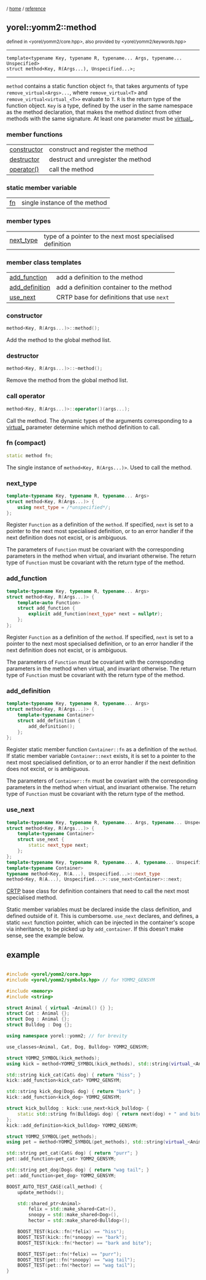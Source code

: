 
<sub>/ [home](/README.md) / [reference](README.md) </sub>
## yorel::yomm2::method
<sub>defined in <yorel/yomm2/core.hpp>, also provided by
<yorel/yomm2/keywords.hpp></sub>
<!-- -->
---
```
template<typename Key, typename R, typename... Args, typename... Unspecified>
struct method<Key, R(Args...), Unspecified...>;
```
<!-- -->
---

`method` contains a static function object `fn`, that takes arguments of type
`remove_virtual<Args>...`, where `remove_virtual<T>` and
`remove_virtual<virtual_<T>>` evaluate to `T`. `R` is the return type of the
function object. `Key` is a type, defined by the user in the same namespace
as the method declaration, that makes the method distinct from other methods
with the same signature. At least one parameter must be [virtual_](virtual_.md). 

### member functions
|                              |                                    |
| ---------------------------- | ---------------------------------- |
| [constructor](#constructor)  | construct and register the method  |
| [destructor](#destructor)    | destruct and unregister the method |
| [operator()](#call-operator) | call the method                    |

### static member variable
|           |                               |
| --------- | ----------------------------- |
| [fn](#fn) | single instance of the method |

### member types
|                         |                                                           |
| ----------------------- | --------------------------------------------------------- |
| [next_type](#next_type) | type of a pointer to the next most specialised definition |

### member class templates
|                                   |                                           |
| --------------------------------- | ----------------------------------------- |
| [add_function](#add_function)     | add a definition to the method            |
| [add_definition](#add_definition) | add a definition container to the method  |
| [use_next](#use_next)             | CRTP base for definitions that use `next` |

### constructor
```c++
method<Key, R(Args...)>::method();
```
Add the method to the global method list.

### destructor
```c++
method<Key, R(Args...)>::~method();
```
Remove the method from the global method list.

### call operator
```c++
method<Key, R(Args...)>::operator()(args...);
```
Call the method. The dynamic types of the arguments corresponding to a
[virtual_](virtual_.md) parameter determine which method definition to call.

### fn (compact)
```c++
static method fn;
```

The single instance of `method<Key, R(Args...)>`. Used to call the method.

### next_type
```c++
template<typename Key, typename R, typename... Args>
struct method<Key, R(Args...)> {
    using next_type = /*unspecified*/;
};
```

Register `Function` as a definition of the `method`. If specified, `next` is
set to a pointer to the next most specialised definition, or to an error
handler if the next definition does not excist, or is ambiguous.

The parameters of `Function` must be covariant with the corresponding
parameters in the method when virtual, and invariant otherwise. The return
type of `Function` must be covariant with the return type of the method.

### add_function
```c++
template<typename Key, typename R, typename... Args>
struct method<Key, R(Args...)> {
    template<auto Function>
    struct add_function {
        explicit add_function(next_type* next = nullptr);
    };
};
```

Register `Function` as a definition of the `method`. If specified, `next` is
set to a pointer to the next most specialised definition, or to an error
handler if the next definition does not excist, or is ambiguous.

The parameters of `Function` must be covariant with the corresponding
parameters in the method when virtual, and invariant otherwise. The return
type of `Function` must be covariant with the return type of the method.

### add_definition
```c++
template<typename Key, typename R, typename... Args>
struct method<Key, R(Args...)> {
    template<typename Container>
    struct add_definition {
        add_definition();
    };
};
```

Register static member function `Container::fn` as a definition of the
`method`. If static member variable `Container::next` exists, it is set to a
pointer to the next most specialised definition, or to an error handler if
the next definition does not excist, or is ambiguous.

The parameters of `Container::fn` must be covariant with the corresponding
parameters in the method when virtual, and invariant otherwise. The return
type of `Function` must be covariant with the return type of the method.

### use_next
```c++
template<typename Key, typename R, typename... Args, typename... Unspecified>
struct method<Key, R(Args...)> {
    template<typename Container>
    struct use_next {
        static next_type next;
    };
};
template<typename Key, typename R, typename... A, typename... Unspecified>
template<typename Container>
typename method<Key, R(A...), Unspecified...>::next_type
method<Key, R(A...), Unspecified...>::use_next<Container>::next;
```

[CRTP](https://en.wikipedia.org/wiki/Curiously_recurring_template_pattern)
base class for definition containers that need to call the next most
specialised method.

Static member variables must be declared inside the class definition, and
defined outside of it. This is cumbersome. `use_next` declares, and defines,
a static `next` function pointer, which can be injected in the container's
scope via inheritance, to be picked up by `add_container`. If this doesn't
make sense, see the example below.

## example

```c++

#include <yorel/yomm2/core.hpp>
#include <yorel/yomm2/symbols.hpp> // for YOMM2_GENSYM

#include <memory>
#include <string>

struct Animal { virtual ~Animal() {} };
struct Cat : Animal {};
struct Dog : Animal {};
struct Bulldog : Dog {};

using namespace yorel::yomm2; // for brevity

use_classes<Animal, Cat, Dog, Bulldog> YOMM2_GENSYM;

struct YOMM2_SYMBOL(kick_methods);
using kick = method<YOMM2_SYMBOL(kick_methods), std::string(virtual_<Animal&>)>;

std::string kick_cat(Cat& dog) { return "hiss"; }
kick::add_function<kick_cat> YOMM2_GENSYM;

std::string kick_dog(Dog& dog) { return "bark"; }
kick::add_function<kick_dog> YOMM2_GENSYM;

struct kick_bulldog : kick::use_next<kick_bulldog> {
    static std::string fn(Bulldog& dog) { return next(dog) + " and bite"; }
};
kick::add_definition<kick_bulldog> YOMM2_GENSYM;

struct YOMM2_SYMBOL(pet_methods);
using pet = method<YOMM2_SYMBOL(pet_methods), std::string(virtual_<Animal&>)>;

std::string pet_cat(Cat& dog) { return "purr"; }
pet::add_function<pet_cat> YOMM2_GENSYM;

std::string pet_dog(Dog& dog) { return "wag tail"; }
pet::add_function<pet_dog> YOMM2_GENSYM;

BOOST_AUTO_TEST_CASE(call_method) {
    update_methods();

    std::shared_ptr<Animal>
        felix = std::make_shared<Cat>(),
        snoopy = std::make_shared<Dog>(),
        hector = std::make_shared<Bulldog>();

    BOOST_TEST(kick::fn(*felix) == "hiss");
    BOOST_TEST(kick::fn(*snoopy) == "bark");
    BOOST_TEST(kick::fn(*hector) == "bark and bite");

    BOOST_TEST(pet::fn(*felix) == "purr");
    BOOST_TEST(pet::fn(*snoopy) == "wag tail");
    BOOST_TEST(pet::fn(*hector) == "wag tail");
}

```

